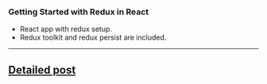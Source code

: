 ### Getting Started with Redux in React

-   React app with redux setup.
-   Redux toolkit and redux persist are included.
---

## <a href="https://dev.to/aydotvin/react-redux-walk-through-4il1" target="_blank">Detailed post</a>
